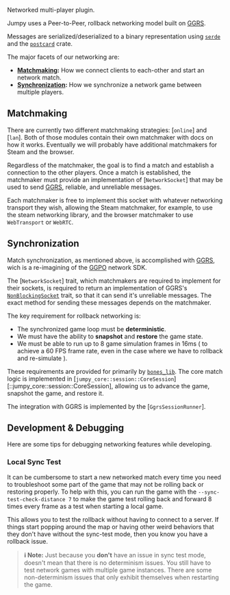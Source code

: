 Networked multi-player plugin.

Jumpy uses a Peer-to-Peer, rollback networking model built on [GGRS].

Messages are serialized/deserialized to a binary representation using [`serde`] and the [`postcard`]
crate.

The major facets of our networking are:

- **[Matchmaking](#matchmaking):** How we connect clients to each-other and start an network match.
- **[Synchronization](#synchronization):** How we synchronize a network game between multiple players.

[ggrs]: https://github.com/gschup/ggrs
[`serde`]: https://docs.rs/serde
[`postcard`]: https://docs.rs/postcard

## Matchmaking

There are currently two different matchmaking strategies: [`online`] and [`lan`]. Both of those
modules contain their own matchmaker with docs on how it works. Eventually we will probably have
additional matchmakers for Steam and the browser.

Regardless of the matchmaker, the goal is to find a match and establish a connection to the other
players. Once a match is established, the matchmaker must provide an implementation of
[`NetworkSocket`] that may be used to send [GGRS], reliable, and unreliable messages.

Each matchmaker is free to implement this socket with whatever networking transport they wish,
allowing the Steam matchmaker, for example, to use the steam networking library, and the browser
matchmaker to use `WebTransport` or `WebRTC`.

## Synchronization

Match synchronization, as mentioned above, is accomplished with [GGRS], wich is a re-imagining of
the [GGPO] network SDK.

The [`NetworkSocket`] trait, which matchmakers are required to implement for their sockets, is
required to return an implementation of GGRS's [`NonBlockingSocket`] trait, so that it can send it's
unreliable messages. The exact method for sending these messages depends on the matchmaker.

The key requirement for rollback networking is:

- The synchronized game loop must be **deterministic**.
- We must have the ability to **snapshot** and **restore** the game state.
- We must be able to run up to 8 game simulation frames in 16ms ( to achieve a 60 FPS frame rate,
  even in the case where we have to rollback and re-simulate ).

These requirements are provided for primarily by [`bones_lib`]. The core match logic is implemented
in [`jumpy_core::session::CoreSession`][::jumpy_core::session::CoreSession], allowing us to advance
the game, snapshot the game, and restore it.

The integration with GGRS is implemented by the [`GgrsSessionRunner`].

[`NonBlockingSocket`]: https://docs.rs/ggrs/0.9.2/ggrs/trait.NonBlockingSocket.html
[ggpo]: https://github.com/pond3r/ggpo/tree/master
[`bones_lib`]: https://fishfolk.github.io/bones/rustdoc/bones_lib/index.html

## Development & Debugging

Here are some tips for debugging networking features while developing.

### Local Sync Test

It can be cumbersome to start a new networked match every time you need to troubleshoot some part of
the game that may not be rolling back or restoring properly. To help with this, you can run the game
with the `--sync-test-check-distance 7` to make the game test rolling back and forward 8 times every
frame as a test when starting a local game.

This allows you to test the rollback without having to connect to a server. If things start popping
around the map or having other weird behaviors that they don't have without the sync-test mode, then
you know you have a rollback issue.

> **ℹ️ Note:** Just because you **don't** have an issue in sync test mode, doesn't mean that there
> is no determinism issues. You still have to test network games with multiple game instances. There
> are some non-determinism issues that only exhibit themselves when restarting the game.
